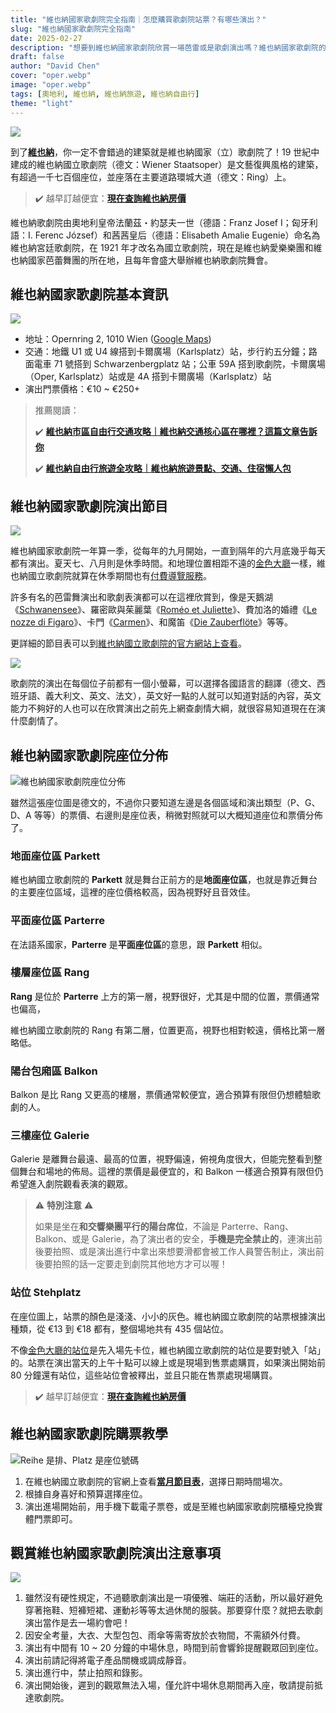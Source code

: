 ```yaml
---
title: "維也納國家歌劇院完全指南｜怎麼購買歌劇院站票？有哪些演出？"
slug: "維也納國家歌劇院完全指南"
date: 2025-02-27
description: "想要到維也納國家歌劇院欣賞一場芭雷或是歌劇演出嗎？維也納國家歌劇院的簡介、交通資訊、座位選擇、注意事項，全部都在這篇文章！"
draft: false
author: "David Chen"
cover: "oper.webp"
image: "oper.webp"
tags: [奧地利, 維也納, 維也納旅遊, 維也納自由行]
theme: "light"
---
```


![](oper.webp)

到了[**維也納**](https://exittaiwan.com/posts/%E7%B6%AD%E4%B9%9F%E7%B4%8D%E8%87%AA%E7%94%B1%E8%A1%8C%E6%97%85%E9%81%8A%E5%85%A8%E6%94%BB%E7%95%A5/)，你一定不會錯過的建築就是維也納國家（立）歌劇院了！19 世紀中建成的維也納國立歌劇院（德文：Wiener Staatsoper）是文藝復興風格的建築，有超過一千七百個座位，並座落在主要道路環城大道（德文：Ring）上。

> ✔️ 越早訂越便宜：[**現在查詢維也納房價**](https://www.booking.com/city/at/vienna.en.html?aid=7956794&no_rooms=1&group_adults=2)

維也納歌劇院由奧地利皇帝法蘭茲・約瑟夫一世（德語：Franz Josef I；匈牙利語：I. Ferenc József）和茜茜皇后（德語：Elisabeth Amalie Eugenie）命名為維也納宮廷歌劇院，在 1921 年才改名為國立歌劇院，現在是維也納愛樂樂團和維也納國家芭蕾舞團的所在地，且每年會盛大舉辦維也納歌劇院舞會。

## 維也納國家歌劇院基本資訊

![](oper-2.webp)

- 地址：Opernring 2, 1010 Wien ([Google Maps](https://maps.app.goo.gl/ktk45RvvSCCr2pLh7))
- 交通：地鐵 U1 或 U4 線搭到卡爾廣場（Karlsplatz）站，步行約五分鐘；路面電車 71 號搭到 Schwarzenbergplatz 站；公車 59A 搭到歌劇院，卡爾廣場（Oper, Karlsplatz）站或是 4A 搭到卡爾廣場（Karlsplatz）站
- 演出門票價格：€10 ~ €250+

> 推薦閱讀：
>
> ✔️ [**維也納市區自由行交通攻略｜維也納交通核心區在哪裡？這篇文章告訴你**](https://exittaiwan.com/posts/維也納市區交通攻略/)
>
> ✔️ [**維也納自由行旅遊全攻略｜維也納旅遊景點、交通、住宿懶人包**](https://exittaiwan.com/posts/%E7%B6%AD%E4%B9%9F%E7%B4%8D%E8%87%AA%E7%94%B1%E8%A1%8C%E6%97%85%E9%81%8A%E5%85%A8%E6%94%BB%E7%95%A5/)

## 維也納國家歌劇院演出節目

![](oper-3.webp)

維也納國家歌劇院一年算一季，從每年的九月開始，一直到隔年的六月底幾乎每天都有演出。夏天七、八月則是休季時間。和地理位置相距不遠的[金色大廳](https://exittaiwan.com/posts/%E7%B6%AD%E4%B9%9F%E7%B4%8D%E9%87%91%E8%89%B2%E5%A4%A7%E5%BB%B3%E5%AE%8C%E5%85%A8%E6%8C%87%E5%8D%97/)一樣，維也納國立歌劇院就算在休季期間也有[付費導覽服務](https://www.wiener-staatsoper.at/en/guided-tours/)。

許多有名的芭雷舞演出和歌劇表演都可以在這裡欣賞到，像是天鵝湖《[Schwanensee](https://www.wiener-staatsoper.at/en/calendar/detail/schwanensee/)》、羅密歐與茱麗葉《[Roméo et Juliette](https://www.wiener-staatsoper.at/en/calendar/detail/romeo-et-juliette/)》、費加洛的婚禮《[Le nozze di Figaro](https://www.wiener-staatsoper.at/en/calendar/detail/le-nozze-di-figaro/)》、卡門《[Carmen](https://www.wiener-staatsoper.at/en/calendar/detail/carmen/)》、和魔笛《[Die Zauber­flöte](https://www.wiener-staatsoper.at/en/calendar/detail/die-zauberfloete/)》等等。

更詳細的節目表可以到[維也納國立歌劇院的官方網站上查看](https://www.wiener-staatsoper.at/en/calendar/)。

![](translate.webp)

歌劇院的演出在每個位子前都有一個小螢幕，可以選擇各國語言的翻譯（德文、西班牙語、義大利文、英文、法文），英文好一點的人就可以知道對話的內容，英文能力不夠好的人也可以在欣賞演出之前先上網查劇情大綱，就很容易知道現在在演什麼劇情了。

## 維也納國家歌劇院座位分佈

![維也納國家歌劇院座位分佈](wiener-staatsoper-sitzplan.webp)

雖然這張座位圖是德文的，不過你只要知道左邊是各個區域和演出類型（P、G、D、A 等等）的票價、右邊則是座位表，稍微對照就可以大概知道座位和票價分佈了。

### **地面座位區 Parkett**

維也納國立歌劇院的 **Parkett** 就是舞台正前方的是**地面座位區**，也就是靠近舞台的主要座位區域，這裡的座位價格較高，因為視野好且音效佳。

### **平面座位區 Parterre**

在法語系國家，**Parterre** 是**平面座位區**的意思，跟 **Parkett** 相似。

### 樓層座位區 Rang

**Rang** 是位於 **Parterre** 上方的第一層，視野很好，尤其是中間的位置，票價通常也偏高，

維也納國立歌劇院的 Rang 有第二層，位置更高，視野也相對較遠，價格比第一層略低。

### 陽台包廂區 Balkon

Balkon 是比 Rang 又更高的樓層，票價通常較便宜，適合預算有限但仍想體驗歌劇的人。

### 三樓座位 Galerie

Galerie 是離舞台最遠、最高的位置，視野偏遠，俯視角度很大，但能完整看到整個舞台和場地的佈局。這裡的票價是最便宜的，和 Balkon 一樣適合預算有限但仍希望進入劇院觀看表演的觀眾。

> ⚠️ **特別注意** ⚠️
> 
> 如果是坐在**和交響樂團平行的陽台席位**，不論是 Parterre、Rang、Balkon、或是 Galerie，為了演出者的安全，**手機是完全禁止的**，連演出前後要拍照、或是演出進行中拿出來想要滑都會被工作人員警告制止，演出前後要拍照的話一定要走到劇院其他地方才可以喔！

### 站位 Stehplatz

在座位圖上，站票的顏色是淺淺、小小的灰色。維也納國立歌劇院的站票根據演出種類，從 €13 到 €18 都有，整個場地共有 435 個站位。

不像[金色大廳的站位](https://exittaiwan.com/posts/%E7%B6%AD%E4%B9%9F%E7%B4%8D%E9%87%91%E8%89%B2%E5%A4%A7%E5%BB%B3%E5%AE%8C%E5%85%A8%E6%8C%87%E5%8D%97/)是先入場先卡位，維也納國立歌劇院的站位是要對號入「站」的。站票在演出當天的上午十點可以線上或是現場到售票處購買，如果演出開始前 80 分鐘還有站位，這些站位會被釋出，並且只能在售票處現場購買。

> ✔️ 越早訂越便宜：[**現在查詢維也納房價**](https://www.booking.com/city/at/vienna.en.html?aid=7956794&no_rooms=1&group_adults=2)

## 維也納國家歌劇院購票教學

![Reihe 是排、Platz 是座位號碼](ticket.webp)

1. 在維也納國立歌劇院的官網上查看[**當月節目表**](https://www.wiener-staatsoper.at/en/calendar/)，選擇日期時間場次。
2. 根據自身喜好和預算選擇座位。
3. 演出進場開始前，用手機下載電子票卷，或是至維也納國家歌劇院櫃檯兌換實體門票即可。

## 觀賞維也納國家歌劇院演出注意事項

![](oper-4.webp)

1. 雖然沒有硬性規定，不過聽歌劇演出是一項優雅、端莊的活動，所以最好避免穿著拖鞋、短褲短裙、運動衫等等太過休閒的服裝。那要穿什麼？就把去歌劇演出當作是去一場約會吧！
2. 因安全考量，大衣、大型包包、雨傘等需寄放於衣物間，不需額外付費。
3. 演出有中間有 10 ~ 20 分鐘的中場休息，時間到前會響鈴提醒觀眾回到座位。
4. 演出前請記得將電子產品關機或調成靜音。
5. 演出進行中，禁止拍照和錄影。
6. 演出開始後，遲到的觀眾無法入場，僅允許中場休息期間再入座，敬請提前抵達歌劇院。